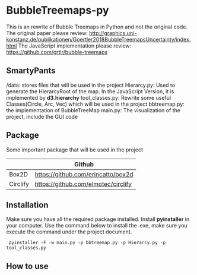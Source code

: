 # BubbleTreemaps-py

This is an rewrite of Bubble Treemaps in Python and not the original code.
The original paper please review: http://graphics.uni-konstanz.de/publikationen/Goertler2018BubbleTreemapsUncertainty/index.html
The JavaScript implementation please review: https://github.com/grtlr/bubble-treemaps


## SmartyPants

/data: stores files that will be used in the project
Hierarcy.py: Used to generate the HierarcyRoot of the map. In the JavaScript Version, it is implemented by **d3.hierarchy**
tool_classes.py: Rewrite some useful Classes(Circle, Arc, Vec) which will be used in the project
bbtreemap.py: the implementation of BubbleTreeMap
main.py: The visualization of the project, include the GUI code


## Package

Some important package that will be used in the project

|                |Github                     |
|----------------|-------------------------------|
|Box2D|https://github.com/erincatto/box2d|
|Circlify|https://github.com/elmotec/circlify|


## Installation

Make sure you have all the required package installed.
Install **pyinstaller** in your computer.
Use the command below to install the .exe, make sure you execute the command under the project document.

     pyinstaller -F -w main.py -p bbtreemap.py -p Hierarcy.py -p tool_classes.py


## How to use
